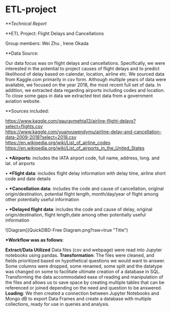 # ETL-project

_\*\*Technical Report_

\*\*ETL Project: Flight Delays and Cancellations

Group members: Wei Zhu , Irene Okada

\*\*Data Source:

Our data focus was on flight delays and cancellations. Specifically, we were interested in the potential to project causes of flight delays and to predict likelihood of delay based on calendar, location, airline etc. We sourced data from Kaggle.com primarily in csv form. Although multiple years of data were available, we focused on the year 2018, the most recent full set of data. In addition, we extracted data regarding airports including codes and location. To close some gaps in data we extracted text data from a government aviation website.

\*\*Sources included:

https://www.kaggle.com/gauravmehta13/airline-flight-delays?select=flights.csv  
https://www.kaggle.com/yuanyuwendymu/airline-delay-and-cancellation-data-2009-2018?select=2018.csv
https://en.wikipedia.org/wiki/List_of_airline_codes
https://en.wikipedia.org/wiki/List_of_airports_in_the_United_States

• **\*Airports**: includes the IATA airport code, full name, address, long. and lat. of airports

• **\*Flight data**: includes flight delay information with delay time, airline short code and date details

• **\*Cancellation data**: includes the code and cause of cancellation, original origin/destination, potential flight length, month/day/year of flight among other potentially useful information

• **\*Delayed flight data**: includes the code and cause of delay, original origin/destination, flight length,date among other potentially useful information

![Diagram](QuickDBD-Free Diagram.png?raw=true "Title")

**\*Workflow was as follows**:

**Extract/Data Utilized**
Data files (csv and webpage) were read into Jupyter notebooks using pandas.
**Transformation**:
The files were cleaned, and fields prioritized based on hypothetical questions we would want to answer. Some columns were dropped, some renamed, some split and the datatype was changed on some to facilitate ultimate creation of a database in SQL. Transforming the data accommodated ease of reading and manipulation of the files and allows us to save space by creating multiple tables that can be referenced or joined depending on the need and question to be answered.
**Loading**:
We then created a connection between Jupyter Notebooks and Mongo dB to export Data Frames and create a database with multiple collections, ready for use in queries and analysis.

